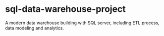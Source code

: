 # sql-data-warehouse-project
A modern data warehouse building with SQL server, including ETL process, data modeling and analytics.
